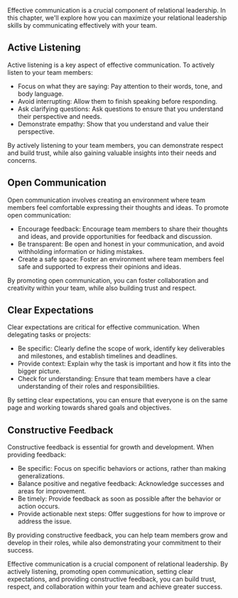 
Effective communication is a crucial component of relational leadership. In this chapter, we'll explore how you can maximize your relational leadership skills by communicating effectively with your team.

Active Listening
----------------

Active listening is a key aspect of effective communication. To actively listen to your team members:

* Focus on what they are saying: Pay attention to their words, tone, and body language.
* Avoid interrupting: Allow them to finish speaking before responding.
* Ask clarifying questions: Ask questions to ensure that you understand their perspective and needs.
* Demonstrate empathy: Show that you understand and value their perspective.

By actively listening to your team members, you can demonstrate respect and build trust, while also gaining valuable insights into their needs and concerns.

Open Communication
------------------

Open communication involves creating an environment where team members feel comfortable expressing their thoughts and ideas. To promote open communication:

* Encourage feedback: Encourage team members to share their thoughts and ideas, and provide opportunities for feedback and discussion.
* Be transparent: Be open and honest in your communication, and avoid withholding information or hiding mistakes.
* Create a safe space: Foster an environment where team members feel safe and supported to express their opinions and ideas.

By promoting open communication, you can foster collaboration and creativity within your team, while also building trust and respect.

Clear Expectations
------------------

Clear expectations are critical for effective communication. When delegating tasks or projects:

* Be specific: Clearly define the scope of work, identify key deliverables and milestones, and establish timelines and deadlines.
* Provide context: Explain why the task is important and how it fits into the bigger picture.
* Check for understanding: Ensure that team members have a clear understanding of their roles and responsibilities.

By setting clear expectations, you can ensure that everyone is on the same page and working towards shared goals and objectives.

Constructive Feedback
---------------------

Constructive feedback is essential for growth and development. When providing feedback:

* Be specific: Focus on specific behaviors or actions, rather than making generalizations.
* Balance positive and negative feedback: Acknowledge successes and areas for improvement.
* Be timely: Provide feedback as soon as possible after the behavior or action occurs.
* Provide actionable next steps: Offer suggestions for how to improve or address the issue.

By providing constructive feedback, you can help team members grow and develop in their roles, while also demonstrating your commitment to their success.

Effective communication is a crucial component of relational leadership. By actively listening, promoting open communication, setting clear expectations, and providing constructive feedback, you can build trust, respect, and collaboration within your team and achieve greater success.
